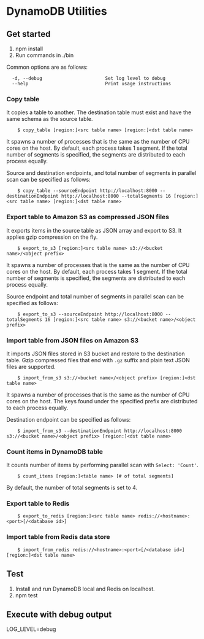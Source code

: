 # DynamoDB Utilities
## Get started
1. npm install
2. Run commands in ./bin

Common options are as follows:
```
  -d, --debug                       Set log level to debug
  --help                            Print usage instructions
```

### Copy table
It copies a table to another. The destination table must exist and have the same schema as the source table. 
```
 	$ copy_table [region:]<src table name> [region:]<dst table name>
```

It spawns a number of processes that is the same as the number of CPU cores on the host. By default, each process takes 1 segment. If the total number of segments is specified, the segments are distributed to each process equally. 

Source and destination endpoints, and total number of segments in parallel scan can be specified as follows:
```
 	$ copy_table --sourceEndpoint http://localhost:8000 --destinationEndpoint http://localhost:8000 --totalSegments 16 [region:]<src table name> [region:]<dst table name>
```

### Export table to Amazon S3 as compressed JSON files
It exports items in the source table as JSON array and export to S3. It applies gzip compression on the fly. 
```
	$ export_to_s3 [region:]<src table name> s3://<bucket name>/<object prefix>
```

It spawns a number of processes that is the same as the number of CPU cores on the host. By default, each process takes 1 segment. If the total number of segments is specified, the segments are distributed to each process equally. 

Source endpoint and total number of segments in parallel scan can be specified as follows:
```
 	$ export_to_s3 --sourceEndpoint http://localhost:8000 --totalSegments 16 [region:]<src table name> s3://<bucket name>/<object prefix>
```

### Import table from JSON files on Amazon S3 
It imports JSON files stored in S3 bucket and restore to the destination table. Gzip compressed files that end with `.gz` suffix and plain text JSON files are supported. 
```
	$ import_from_s3 s3://<bucket name>/<object prefix> [region:]<dst table name> 
```

It spawns a number of processes that is the same as the number of CPU cores on the host. The keys found under the specified prefix are distributed to each process equally.

Destination endpoint can be specified as follows:
```
	$ import_from_s3 --destinationEndpoint http://localhost:8000 s3://<bucket name>/<object prefix> [region:]<dst table name> 
```

### Count items in DynamoDB table
It counts number of items by performing parallel scan with `Select: 'Count'`. 
```
	$ count_items [region:]<table name> [# of total segments]
```
By default, the number of total segments is set to 4. 


### Export table to Redis
```
	$ export_to_redis [region:]<src table name> redis://<hostname>:<port>[/<database id>]
```

### Import table from Redis data store
```
	$ import_from_redis redis://<hostname>:<port>[/<database id>] [region:]<dst table name> 
```

## Test
1. Install and run DynamoDB local and Redis on localhost.
2. npm test

## Execute with debug output
LOG_LEVEL=debug <command>
